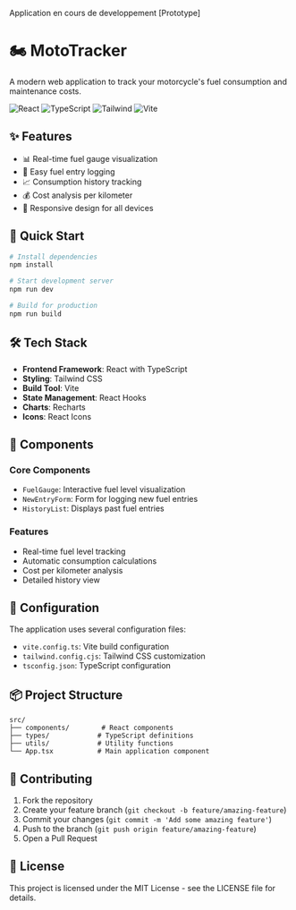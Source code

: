 Application en cours de developpement [Prototype]
# 🏍 MotoTracker

A modern web application to track your motorcycle's fuel consumption and maintenance costs.

![React](https://img.shields.io/badge/React-18.2-blue)
![TypeScript](https://img.shields.io/badge/TypeScript-5.2-blue)
![Tailwind](https://img.shields.io/badge/Tailwind-3.3-blue)
![Vite](https://img.shields.io/badge/Vite-5.0-blue)

## ✨ Features

- 📊 Real-time fuel gauge visualization
- 📝 Easy fuel entry logging
- 📈 Consumption history tracking
- 💰 Cost analysis per kilometer
- 📱 Responsive design for all devices

## 🚀 Quick Start

```bash
# Install dependencies
npm install

# Start development server
npm run dev

# Build for production
npm run build
```

## 🛠 Tech Stack

- **Frontend Framework**: React with TypeScript
- **Styling**: Tailwind CSS
- **Build Tool**: Vite
- **State Management**: React Hooks
- **Charts**: Recharts
- **Icons**: React Icons

## 📱 Components

### Core Components
- `FuelGauge`: Interactive fuel level visualization
- `NewEntryForm`: Form for logging new fuel entries
- `HistoryList`: Displays past fuel entries

### Features
- Real-time fuel level tracking
- Automatic consumption calculations
- Cost per kilometer analysis
- Detailed history view

## 🔧 Configuration

The application uses several configuration files:
- `vite.config.ts`: Vite build configuration
- `tailwind.config.cjs`: Tailwind CSS customization
- `tsconfig.json`: TypeScript configuration

## 📦 Project Structure

```
src/
├── components/        # React components
├── types/            # TypeScript definitions
├── utils/            # Utility functions
└── App.tsx           # Main application component
```

## 🤝 Contributing

1. Fork the repository
2. Create your feature branch (`git checkout -b feature/amazing-feature`)
3. Commit your changes (`git commit -m 'Add some amazing feature'`)
4. Push to the branch (`git push origin feature/amazing-feature`)
5. Open a Pull Request

## 📝 License

This project is licensed under the MIT License - see the LICENSE file for details.
